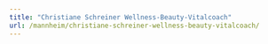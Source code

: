 ```yaml
---
title: "Christiane Schreiner Wellness-Beauty-Vitalcoach"
url: /mannheim/christiane-schreiner-wellness-beauty-vitalcoach/
---
```

